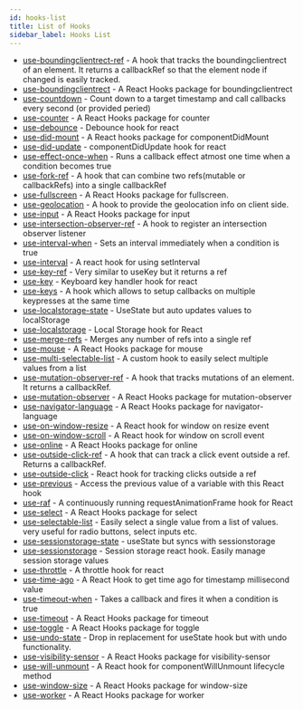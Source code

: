 ```yaml
---
id: hooks-list
title: List of Hooks
sidebar_label: Hooks List
---
```


<!--hookslist start-->

*   [use-boundingclientrect-ref](https://react-hooks.org/docs/use-boundingclientrect-ref) - A hook that tracks the boundingclientrect of an element. It returns a callbackRef so that the element node if changed is easily tracked.
*   [use-boundingclientrect](https://react-hooks.org/docs/use-boundingclientrect) - A React Hooks package for boundingclientrect
*   [use-countdown](https://react-hooks.org/docs/use-countdown) - Count down to a target timestamp and call callbacks every second (or provided peried)
*   [use-counter](https://react-hooks.org/docs/use-counter) - A React Hooks package for counter
*   [use-debounce](https://react-hooks.org/docs/use-debounce) - Debounce hook for react
*   [use-did-mount](https://react-hooks.org/docs/use-did-mount) - A React hooks package for componentDidMount
*   [use-did-update](https://react-hooks.org/docs/use-did-update) - componentDidUpdate hook for react
*   [use-effect-once-when](https://react-hooks.org/docs/use-effect-once-when) - Runs a callback effect atmost one time when a condition becomes true
*   [use-fork-ref](https://react-hooks.org/docs/use-fork-ref) - A hook that can combine two refs(mutable or callbackRefs) into a single callbackRef
*   [use-fullscreen](https://react-hooks.org/docs/use-fullscreen) - A React Hooks package for fullscreen.
*   [use-geolocation](https://react-hooks.org/docs/use-geolocation) - A hook to provide the geolocation info on client side.
*   [use-input](https://react-hooks.org/docs/use-input) - A React Hooks package for input
*   [use-intersection-observer-ref](https://react-hooks.org/docs/use-intersection-observer-ref) - A hook to register an intersection observer listener
*   [use-interval-when](https://react-hooks.org/docs/use-interval-when) - Sets an interval immediately when a condition is true
*   [use-interval](https://react-hooks.org/docs/use-interval) - A react hook for using setInterval
*   [use-key-ref](https://react-hooks.org/docs/use-key-ref) - Very similar to useKey but it returns a ref
*   [use-key](https://react-hooks.org/docs/use-key) - Keyboard key handler hook for react
*   [use-keys](https://react-hooks.org/docs/use-keys) - A hook which allows to setup callbacks on multiple keypresses at the same time
*   [use-localstorage-state](https://react-hooks.org/docs/use-localstorage-state) - UseState but auto updates values to localStorage
*   [use-localstorage](https://react-hooks.org/docs/use-localstorage) - Local Storage hook for React
*   [use-merge-refs](https://react-hooks.org/docs/use-merge-refs) - Merges any number of refs into a single ref
*   [use-mouse](https://react-hooks.org/docs/use-mouse) - A React Hooks package for mouse
*   [use-multi-selectable-list](https://react-hooks.org/docs/use-multi-selectable-list) - A custom hook to easily select multiple values from a list
*   [use-mutation-observer-ref](https://react-hooks.org/docs/use-mutation-observer-ref) - A hook that tracks mutations of an element. It returns a callbackRef.
*   [use-mutation-observer](https://react-hooks.org/docs/use-mutation-observer) - A React Hooks package for mutation-observer
*   [use-navigator-language](https://react-hooks.org/docs/use-navigator-language) - A React Hooks package for navigator-language
*   [use-on-window-resize](https://react-hooks.org/docs/use-on-window-resize) - A React hook for window on resize event
*   [use-on-window-scroll](https://react-hooks.org/docs/use-on-window-scroll) - A React hook for window on scroll event
*   [use-online](https://react-hooks.org/docs/use-online) - A React Hooks package for online
*   [use-outside-click-ref](https://react-hooks.org/docs/use-outside-click-ref) - A hook that can track a click event outside a ref. Returns a callbackRef.
*   [use-outside-click](https://react-hooks.org/docs/use-outside-click) - React hook for tracking clicks outside a ref
*   [use-previous](https://react-hooks.org/docs/use-previous) - Access the previous value of a variable with this React hook
*   [use-raf](https://react-hooks.org/docs/use-raf) - A continuously running requestAnimationFrame hook for React
*   [use-select](https://react-hooks.org/docs/use-select) - A React Hooks package for select
*   [use-selectable-list](https://react-hooks.org/docs/use-selectable-list) - Easily select a single value from a list of values. very useful for radio buttons, select inputs  etc.
*   [use-sessionstorage-state](https://react-hooks.org/docs/use-sessionstorage-state) - useState but syncs with sessionstorage
*   [use-sessionstorage](https://react-hooks.org/docs/use-sessionstorage) - Session storage react hook. Easily manage session storage values
*   [use-throttle](https://react-hooks.org/docs/use-throttle) - A throttle hook for react
*   [use-time-ago](https://react-hooks.org/docs/use-time-ago) - A React Hook to get time ago for timestamp millisecond value
*   [use-timeout-when](https://react-hooks.org/docs/use-timeout-when) - Takes a callback and fires it when a condition is true
*   [use-timeout](https://react-hooks.org/docs/use-timeout) - A React Hooks package for timeout
*   [use-toggle](https://react-hooks.org/docs/use-toggle) - A React Hooks package for toggle
*   [use-undo-state](https://react-hooks.org/docs/use-undo-state) - Drop in replacement for useState hook but with undo functionality.
*   [use-visibility-sensor](https://react-hooks.org/docs/use-visibility-sensor) - A React Hooks package for visibility-sensor
*   [use-will-unmount](https://react-hooks.org/docs/use-will-unmount) - A React hook for componentWillUnmount lifecycle method
*   [use-window-size](https://react-hooks.org/docs/use-window-size) - A React Hooks package for window-size
*   [use-worker](https://react-hooks.org/docs/use-worker) - A React Hooks package for worker

<!--hookslist end-->
